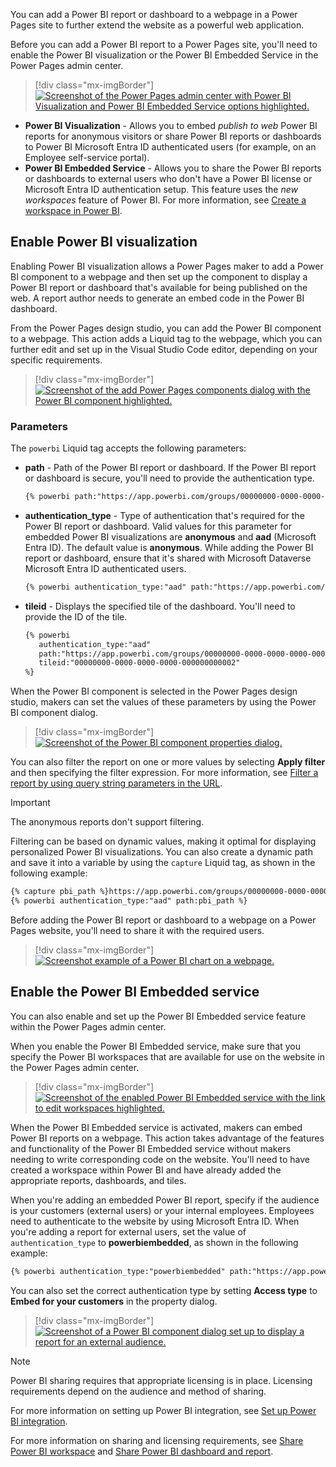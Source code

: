 You can add a Power BI report or dashboard to a webpage in a Power Pages site to further extend the website as a powerful web application.

Before you can add a Power BI report to a Power Pages site, you'll need to enable the Power BI visualization or the Power BI Embedded Service in the Power Pages admin center.

> [!div class="mx-imgBorder"]
> [![Screenshot of the Power Pages admin center with Power BI Visualization and Power BI Embedded Service options highlighted.](../media/enable-power-bi.png)](../media/enable-power-bi.png#lightbox)

- **Power BI Visualization** - Allows you to embed *publish to web* Power BI reports for anonymous visitors or share Power BI reports or dashboards to Power BI Microsoft Entra ID authenticated users (for example, on an Employee self-service portal).
- **Power BI Embedded Service** - Allows you to share the Power BI reports or dashboards to external users who don't have a Power BI license or Microsoft Entra ID authentication setup. This feature uses the *new workspaces* feature of Power BI. For more information, see [Create a workspace in Power BI](/power-bi/collaborate-share/service-create-the-new-workspaces?azure-portal=true).

## Enable Power BI visualization

Enabling Power BI visualization allows a Power Pages maker to add a Power BI component to a webpage and then set up the component to display a Power BI report or dashboard that's available for being published on the web. A report author needs to generate an embed code in the Power BI dashboard.

From the Power Pages design studio, you can add the Power BI component to a webpage. This action adds a Liquid tag to the webpage, which you can further edit and set up in the Visual Studio Code editor, depending on your specific requirements.

> [!div class="mx-imgBorder"]
> [![Screenshot of the add Power Pages components dialog with the Power BI component highlighted.](../media/power-bi-component.png)](../media/power-bi-component.png#lightbox)

### Parameters

The `powerbi` Liquid tag accepts the following parameters:

- **path** - Path of the Power BI report or dashboard. If the Power BI report or dashboard is secure, you'll need to provide the authentication type.

   ```html
   {% powerbi path:"https://app.powerbi.com/groups/00000000-0000-0000-0000-000000000000/reports/00000000-0000-0000-0000-000000000001/ReportSection01" %}
   ```

- **authentication_type** - Type of authentication that's required for the Power BI report or dashboard. Valid values for this parameter for embedded Power BI visualizations are **anonymous** and **aad** (Microsoft Entra ID). The default value is **anonymous**. While adding the Power BI report or dashboard, ensure that it's shared with Microsoft Dataverse Microsoft Entra ID authenticated users.

   ```html
   {% powerbi authentication_type:"aad" path:"https://app.powerbi.com/groups/00000000-0000-0000-0000-000000000000/reports/00000000-0000-0000-0000-000000000001/ReportSection01" %}
   ```

- **tileid** - Displays the specified tile of the dashboard. You'll need to provide the ID of the tile.

  ```html
  {% powerbi
     authentication_type:"aad"
     path:"https://app.powerbi.com/groups/00000000-0000-0000-0000-000000000000/dashboards/00000000-0000-0000-0000-000000000001"
     tileid:"00000000-0000-0000-0000-000000000002"
  %}
  ```

When the Power BI component is selected in the Power Pages design studio, makers can set the values of these parameters by using the Power BI component dialog.

> [!div class="mx-imgBorder"]
> [![Screenshot of the Power BI component properties dialog.](../media/power-bi-property-dialog.png)](../media/power-bi-property-dialog.png#lightbox)

You can also filter the report on one or more values by selecting **Apply filter** and then specifying the filter expression. For more information, see [Filter a report by using query string parameters in the URL](/power-bi/service-url-filters/?azure-portal=true).

> [!IMPORTANT]
> The anonymous reports don't support filtering.

Filtering can be based on dynamic values, making it optimal for displaying personalized Power BI visualizations. You can also create a dynamic path and save it into a variable by using the `capture` Liquid tag, as shown in the following example:

```html
{% capture pbi_path %}https://app.powerbi.com/groups/00000000-0000-0000-0000-000000000000/reports/00000000-0000-0000-0000-000000000001/ReportSection01?filter=Executives/Executive eq '{{user.id}}'{% endcapture %}
{% powerbi authentication_type:"aad" path:pbi_path %}
```

Before adding the Power BI report or dashboard to a webpage on a Power Pages website, you'll need to share it with the required users.

> [!div class="mx-imgBorder"]
> [![Screenshot example of a Power BI chart on a webpage.](../media/power-bi-page.png)](../media/power-bi-page.png#lightbox)

## Enable the Power BI Embedded service

You can also enable and set up the Power BI Embedded service feature within the Power Pages admin center.

When you enable the Power BI Embedded service, make sure that you specify the Power BI workspaces that are available for use on the website in the Power Pages admin center.

> [!div class="mx-imgBorder"]
> [![Screenshot of the enabled Power BI Embedded service with the link to edit workspaces highlighted.](../media/power-bi-embedded.png)](../media/power-bi-embedded.png#lightbox)

When the Power BI Embedded service is activated, makers can embed Power BI reports on a webpage. This action takes advantage of the features and functionality of the Power BI Embedded service without makers needing to write corresponding code on the website. You'll need to have created a workspace within Power BI and have already added the appropriate reports, dashboards, and tiles.

When you're adding an embedded Power BI report, specify if the audience is your customers (external users) or your internal employees. Employees need to authenticate to the website by using Microsoft Entra ID. When you're adding a report for external users, set the value of `authentication_type` to **powerbiembedded**, as shown in the following example:

```html
{% powerbi authentication_type:"powerbiembedded" path:"https://app.powerbi.com/groups/00000000-0000-0000-0000-000000000000/reports/00000000-0000-0000-0000-000000000001/ReportSection01" %}
```

You can also set the correct authentication type by setting **Access type** to **Embed for your customers** in the property dialog.

> [!div class="mx-imgBorder"]
> [![Screenshot of a Power BI component dialog set up to display a report for an external audience.](../media/organization-embedded-power-bi.png)](../media/organization-embedded-power-bi.png#lightbox)

> [!NOTE]
> Power BI sharing requires that appropriate licensing is in place. Licensing requirements depend on the audience and method of sharing.

For more information on setting up Power BI integration, see [Set up Power BI integration](/power-apps/maker/portals/admin/set-up-power-bi-integration/?azure-portal=true).

For more information on sharing and licensing requirements, see [Share Power BI workspace](/power-bi/service-how-to-collaborate-distribute-dashboards-reports#collaborate-with-coworkers-in-an-app-workspace/?azure-portal=true) and [Share Power BI dashboard and report](/power-bi/service-share-dashboards/?azure-portal=true).
